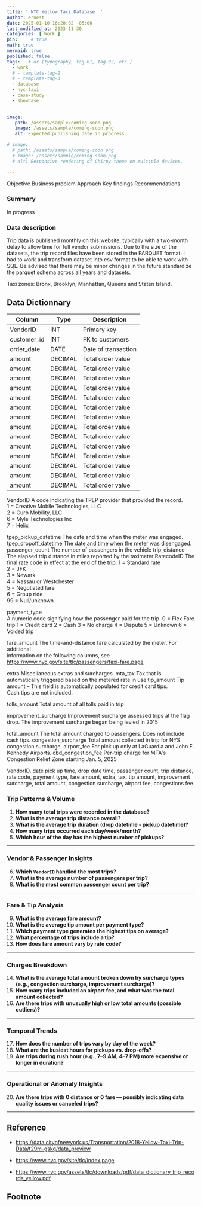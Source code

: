 ```yaml
---
title: ' NYC Yellow Taxi Database  '
author: ernest
date: 2025-01-10 16:20:02 -05:00
last_modified_at: 2023-11-30
categories: [ Work ]
pin:     # true
math: true
mermaid: true
published: false
tags:   # or [typography, tag-01, tag-02, etc.]
  - work
  # - tamplate-tag-2
  # - template-tag-3
  - database
  - nyc-taxi
  - case-study
  - showcase
  

image: 
   path: /assets/sample/coming-soon.png
   image: /assets/sample/coming-soon.png
   alt: Expected publishing date in progress

# image: 
  # path: /assets/sample/coming-soon.png
  # image: /assets/sample/coming-soon.png
  # alt: Responsive rendering of Chirpy theme on multiple devices.

---
```



Objective
Business problem
Approach
Key findings
Recommendations





### Summary

In progress





### Data description

Trip data is published monthly on this website, typically with a two-month delay to allow time for full vendor submissions. Due to the size of the datasets, the trip record files have been stored in the PARQUET format. I had to work and transform dataset into csv format to be able to work with SQL. Be advised that there may be minor changes in the future standardize the parquet schema across all years and datasets. 

Taxi zones: Bronx, Brooklyn, Manhattan, Queens and Staten Island.




## Data Dictionnary



| Column       | Type     | Description                       |
|--------------|----------|-----------------------------------|
| VendorID     | INT      | Primary key                       |
| customer_id  | INT      | FK to customers                   |
| order_date   | DATE     | Date of transaction               |
| amount       | DECIMAL  | Total order value                 |
| amount       | DECIMAL  | Total order value                 |
| amount       | DECIMAL  | Total order value                 |
| amount       | DECIMAL  | Total order value                 |
| amount       | DECIMAL  | Total order value                 |
| amount       | DECIMAL  | Total order value                 |
| amount       | DECIMAL  | Total order value                 |
| amount       | DECIMAL  | Total order value                 |
| amount       | DECIMAL  | Total order value                 |
| amount       | DECIMAL  | Total order value                 |
| amount       | DECIMAL  | Total order value                 |
| amount       | DECIMAL  | Total order value                 |
| amount       | DECIMAL  | Total order value                 |
| amount       | DECIMAL  | Total order value                 |

VendorID
A code indicating the TPEP provider that provided the record. <br>
1 = Creative Mobile Technologies, LLC <br>
2 = Curb Mobility, LLC <br>
6 = Myle Technologies Inc <br> 
7 = Helix <br> 


tpep_pickup_datetime   The date and time when the meter was engaged.
tpep_dropoff_datetime   The date and time when the meter was disengaged.
passenger_count     The number of passengers in the vehicle
trip_distance       The elapsed trip distance in miles reported by the taximeter
RatecodeID
  The final rate code in effect at the end of the trip.
1 = Standard rate <br>
2 = JFK <br> 
3 = Newark <br> 
4 = Nassau or Westchester <br> 
5 = Negotiated fare <br> 
6 = Group ride <br> 
99 = Null/unknown <br>


payment_type  
  A numeric code signifying how the passenger paid for the trip.
0 = Flex Fare trip
1 = Credit card
2 = Cash
3 = No charge
4 = Dispute
5 = Unknown
6 = Voided trip


fare_amount 
  The time-and-distance fare calculated by the meter. For additional <br> 
  information on the following columns, see <br> 
  https://www.nyc.gov/site/tlc/passengers/taxi-fare.page <br> 


  extra     Miscellaneous extras and surcharges.
  mta_tax Tax that is automatically triggered based on the metered rate in use
  tip_amount        Tip amount – This field is automatically populated for credit card tips. <br> 
      Cash tips are not included.

tolls_amount      Total amount of all tolls paid in trip

improvement_surcharge       Improvement surcharge assessed trips at the flag drop. The improvement
surcharge began being levied in 2015

total_amount        The total amount charged to passengers. Does not include cash tips.
congestion_surcharge    Total amount collected in trip for NYS congestion surcharge.
airport_fee       For pick up only at LaGuardia and John F. Kennedy Airports.
cbd_congestion_fee    Per-trip charge for MTA's Congestion Relief Zone starting Jan. 5, 2025




VendorID, date pick up time, drop date time, passenger count, trip distance, rate code, payment type, fare amount, extra, tax, tip amount, improvement surcharge, total amount, congestion surcharge, airport fee, congestions fee






### **Trip Patterns & Volume**

1. **How many total trips were recorded in the database?**
2. **What is the average trip distance overall?**
3. **What is the average trip duration (drop datetime - pickup datetime)?**
4. **How many trips occurred each day/week/month?**
5. **Which hour of the day has the highest number of pickups?**

---

### **Vendor & Passenger Insights**

6. **Which `VendorID` handled the most trips?**
7. **What is the average number of passengers per trip?**
8. **What is the most common passenger count per trip?**

---

### **Fare & Tip Analysis**

9. **What is the average fare amount?**
10. **What is the average tip amount per payment type?**
11. **Which payment type generates the highest tips on average?**
12. **What percentage of trips include a tip?**
13. **How does fare amount vary by rate code?**

---

### **Charges Breakdown**

14. **What is the average total amount broken down by surcharge types (e.g., congestion surcharge, improvement surcharge)?**
15. **How many trips included an airport fee, and what was the total amount collected?**
16. **Are there trips with unusually high or low total amounts (possible outliers)?**

---

### **Temporal Trends**

17. **How does the number of trips vary by day of the week?**
18. **What are the busiest hours for pickups vs. drop-offs?**
19. **Are trips during rush hour (e.g., 7–9 AM, 4–7 PM) more expensive or longer in duration?**

---

### **Operational or Anomaly Insights**

20. **Are there trips with 0 distance or 0 fare — possibly indicating data quality issues or canceled trips?**

---




## Reference 


- https://data.cityofnewyork.us/Transportation/2018-Yellow-Taxi-Trip-Data/t29m-gskq/data_preview

- https://www.nyc.gov/site/tlc/index.page

- https://www.nyc.gov/assets/tlc/downloads/pdf/data_dictionary_trip_records_yellow.pdf





## Footnote

[^1]: The footnote source




<!-- 

# Introduction 
  Business task
  Problem statement


# Data Source
   Describe where the datasets were downloaded from.
    Link the sites for the datasets if possible.
    Indicate if the data is from a public or a private license and if it is trusted.
    Describe the datasets, the columns, and what each dataset summarizes if there are more than one.




# Data Dictionnary

Variable Name | Description | Type (In Data File) | Measure (Actual) | Value labels | 
--- | --- | --- | --- | --- | --- | ---
`ids` | ID number | Numeric | Numeric |  | 
`bday` | Date of birth (mm/dd/yyyy)| Date, mm/dd/yyyy | Scale |  | 
`enrolldate` | Date of college enrollment (mm/dd/yyyy) | String| Scale |  | 
`expgradate` | Expected date of college graduation (mm/dd/yyyy) | String | Scale |  |
`Rank` | Class rank | Numeric | Ordinal | 1=Freshman <br> 2=Sophomore <br> 3=Junior <br> 4=Senior |
`Major` | Major | String | Nominal |  |
`Gender` | Gender | Numeric | Nominal | 0=Male / 1=Female |
`Athlete` | Is student an athlete? | Numeric | Nominal | 0 = Non-athlete <br> 1 = Athlete |
`Height` | Height (inches) | Numeric | Scale |  |
`Weight` | Weight (pounds) | Numeric | Scale |  |
`Smoking` | Does student smoke? | Numeric | Nominal | 0 = Nonsmoker <br> 1 = Past smoke <br> 2 = Current smoker |
`print` | 35-meter sprint time (seconds) | Numeric | Scale |  |
`MileMinDur` | Mile run time (hh:mm:ss) | Datetime | Scale |  |
`English` | Score on English placement test (out of 100 points) | Numeric | Scale |  |
`Reading` | Score on Reading placement test (out of 100 points) | Numeric | Scale |  |
`Math` | Score on Math placement test (out of 100 points) | Numeric | Scale |  |
`Writing` | Score on Writing placement test (out of 100 points) | Numeric | Scale |  |
`State` | Is student in-state or out-of-state resident? | String | Nominal |  |
`LiveOnCampus` | Does student live on campus? | Numeric | Nominal | 0 = Off-campus <br> 1 = On-campus |
`LiveOnCampus` | Does student live on campus? | Numeric | Nominal | 0 = Off-campus <br> 1 = On-campus |
`HowCommute` | How does student commute to campus? | Numeric| Nominal | 1 = Walk  <br> 2  = Bike  <br> 3 = Car <br> 4 = Public transit <br> 5 = Other |
`CommuteTime` | How long does it take you to commute to campus? (minutes) | Numeric | Scale |  |
`SleepTime` | About how many hours of sleep do you get per night? | Numeric | textScale |  |
`StudyTime` | About how many hours per week do you study? | Numeric | Scale |  |





# Outline
  Every project seeks to answer a question effectively. 
    introduction
    related work
    methods
    experimental setup




```python
print("Hello, world!")
for i in range(10):
    print(i)
```
## Images

<div style="text-align: center;">

![alt text]( /assets/sample/coming-soon.png "Our logo")

</div>


![example {caption=Caption - changeme.}]( /assets/sample/coming-soon.png )





## Resources

  - [ Notebook ]( /assets/projects/wheat_seeds.html ){:target="_blank"}
  - [ nbviewer ]( https://nbviewer.org/ ){:target="_blank"}
      - A simple way to share Jupyter Notebooks

  - [ item ]





> All content provided is for informational purposes only and shown case studies examples for open source data resources. The articles, notes and case study on this website are my own the way on seen opportunities and problem-solving but don’t necessarily represent the positions, strategies, or opinions of my past or current employer or its subsidiaries. I make no representations as to the accuracy or completeness of any information found here or by following any links. I will not be liable for any errors or omissions in this information nor for the availability of this information. I will not be liable for any losses, injuries, or damages from the display or use of this information.
{: .prompt-info }

> All statements are my own, and do not necessarily reflect the opinion(s) of the past or current employer, or previous or current educational institution. The information contained in this report/article/note is meant for the purposes of information only and is not intended to be investment, legal, tax or other advice, nor is it intended to be relied upon in making an investment or other decision. This information provided with my own understanding which the authors and publishers are not providing advice on legal, economic, investment or other professional issues and services. 
{: .prompt-info }


## Explain the why I worked in this problem.


1. Introduction
  Business task
  Probleme statement

2. Data sources
  In this section, you will describe all the datasets you are using. Use the following format:
    Describe where the datasets were downloaded from.
    Link the sites for the datasets if possible.
    Indicate if the data is from a public or a private license and if it is trusted.
    Describe the datasets, the columns, and what each dataset summarizes if there are more than one.

3. Documentation of cleaning and manipulation

4. Summary of data analysis
5. Key visualization and findings
  Make sure to list the key findings from the analysis that we did in the step earlier, list them out in layman's terms, and remember that the people you are presenting to will not be data analysts so make it as plain as day.
6. Recommendations
  Here, you will provide high-level recommendations from the key findings, make sure they align with the goal and business task you were given, and also answer the problem statement of the project.

STATISTICAL Problem
PLAN
  What specific statistical operations does this problem call for?
SOLVE
  Make the graphs and carry out the calculation needed for this problem
CONCLUDE
  Give the practical conclusion in the setting of the real-world problem


CONFIDENCE intervals
STATE

PLAN

SOLVE

CONCLUDE



TEST OF SIGNIFICANCE
STATE
  What is the practical question that requires a statistical test?

PLAN
  Identify the parameter, state null and alternative hypotheses, and choose the type of test that fits the situation.

SOLVE
  Carry out the test in three phases:
      1. Check the conditions for the test you plan to use
      2. Calculate the test statistic
      3. Find the p-value

CONCLUDE
  Return to the practical question to describe the results in this settings




<!-- 

> DISCLAIMER
- The information contained in this report/article/note is meant for the purposes of information only and is not intended to be investment, legal, tax or other advice, nor is it intended to be relied upon in making an investment or other decision. This report is provided with the understanding that the authors and publishers are not providing advice on legal, economic, investment or other professional issues and services. 
- I am not responsible for the content of websites and information resources that may be referenced in the report. The access provided to these sites or the provision of such information resources does not constitute an endorsement by myself. of the information contained therein. However, unless expressly stated otherwise, the opinions, recommendations, findings, interpretations and conclusions expressed in this report represent the views of myself. 
- The inclusion of company examples does not in any way constitute an endorsement of these organisations by myself or the signatories to the Principles for Responsible Investment. While I have endeavoured to ensure that the information contained in this report has been obtained from reliable and up-to-date sources, the changing nature of statistics, laws, rules and regulations may result in delays, omissions or inaccuracies in information contained in this report. I am not responsible for any errors or omissions, or for any decision made or action taken based on information contained in this report, or for any loss or damage arising from or caused by such decision or action. All information in this report is provided “as-is”, with no guarantee of completeness, accuracy, timeliness or of the results obtained from the use of this information, and without warranty of any kind, expressed or implied.
{: .prompt-info }


-->


